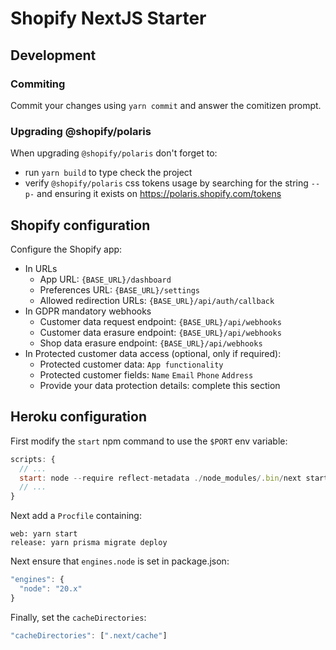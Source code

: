 # Shopify NextJS Starter

## Development

### Commiting

Commit your changes using `yarn commit` and answer the comitizen prompt.

### Upgrading @shopify/polaris

When upgrading `@shopify/polaris` don't forget to:

- run `yarn build` to type check the project
- verify `@shopify/polaris` css tokens usage by searching for the string `--p-` and ensuring
it exists on <https://polaris.shopify.com/tokens>

## Shopify configuration

Configure the Shopify app:

- In URLs
  - App URL: `{BASE_URL}/dashboard`
  - Preferences URL: `{BASE_URL}/settings`
  - Allowed redirection URLs: `{BASE_URL}/api/auth/callback`
- In GDPR mandatory webhooks
  - Customer data request endpoint: `{BASE_URL}/api/webhooks`
  - Customer data erasure endpoint: `{BASE_URL}/api/webhooks`
  - Shop data erasure endpoint: `{BASE_URL}/api/webhooks`
- In Protected customer data access (optional, only if required):
  - Protected customer data: `App functionality`
  - Protected customer fields: `Name` `Email` `Phone` `Address`
  - Provide your data protection details: complete this section

## Heroku configuration

First modify the `start` npm command to use the `$PORT` env variable:

```js
scripts: {
  // ...
  start: node --require reflect-metadata ./node_modules/.bin/next start -p $PORT
  // ...
}
```

Next add a `Procfile` containing:

```shell
web: yarn start
release: yarn prisma migrate deploy
```

Next ensure that `engines.node` is set in package.json:

```js
"engines": {
  "node": "20.x"
}
```

Finally, set the `cacheDirectories`:

```js
"cacheDirectories": [".next/cache"]
```

